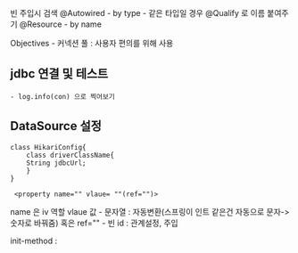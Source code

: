 빈 주입시 검색
@Autowired - by type
	- 같은 타입일 경우 @Qualify 로 이름 붙여주기
@Resource - by name

Objectives
	- 커넥션 풀 : 사용자 편의를 위해 사용

## jdbc 연결 및 테스트
	- log.info(con) 으로 찍어보기

## DataSource 설정
```
class HikariConfig{
	class driverClassName{
	String jdbcUrl;
	}
}
```

``` <property name="" vlaue= ""(ref="")>```

name 은 iv 역할
vlaue 값 - 문자열 : 자동변환(스프링이 인트 같은건 자동으로 문자->숫자로 바꿔줌)
혹은 ref="" - 빈 id : 관계설정, 주입

init-method : 
<!--stackedit_data:
eyJoaXN0b3J5IjpbLTY2MTM4MTExMiwtMTEwMTM5Nzc1OSw0OT
c4MTg4MTBdfQ==
-->